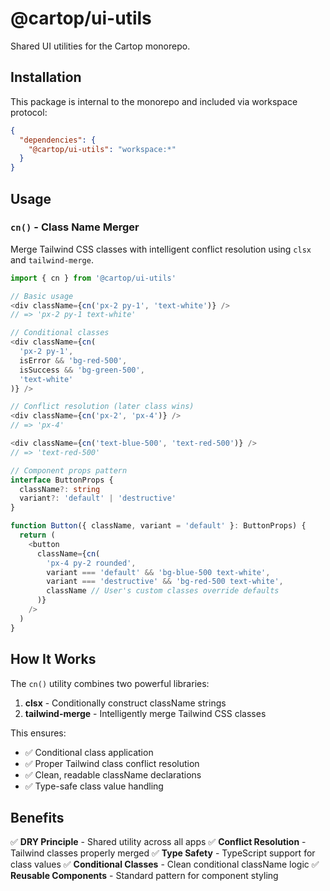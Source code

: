# @cartop/ui-utils

Shared UI utilities for the Cartop monorepo.

## Installation

This package is internal to the monorepo and included via workspace protocol:

```json
{
  "dependencies": {
    "@cartop/ui-utils": "workspace:*"
  }
}
```

## Usage

### `cn()` - Class Name Merger

Merge Tailwind CSS classes with intelligent conflict resolution using `clsx` and `tailwind-merge`.

```typescript
import { cn } from '@cartop/ui-utils'

// Basic usage
<div className={cn('px-2 py-1', 'text-white')} />
// => 'px-2 py-1 text-white'

// Conditional classes
<div className={cn(
  'px-2 py-1',
  isError && 'bg-red-500',
  isSuccess && 'bg-green-500',
  'text-white'
)} />

// Conflict resolution (later class wins)
<div className={cn('px-2', 'px-4')} />
// => 'px-4'

<div className={cn('text-blue-500', 'text-red-500')} />
// => 'text-red-500'

// Component props pattern
interface ButtonProps {
  className?: string
  variant?: 'default' | 'destructive'
}

function Button({ className, variant = 'default' }: ButtonProps) {
  return (
    <button
      className={cn(
        'px-4 py-2 rounded',
        variant === 'default' && 'bg-blue-500 text-white',
        variant === 'destructive' && 'bg-red-500 text-white',
        className // User's custom classes override defaults
      )}
    />
  )
}
```

## How It Works

The `cn()` utility combines two powerful libraries:

1. **clsx** - Conditionally construct className strings
2. **tailwind-merge** - Intelligently merge Tailwind CSS classes

This ensures:
- ✅ Conditional class application
- ✅ Proper Tailwind class conflict resolution
- ✅ Clean, readable className declarations
- ✅ Type-safe class value handling

## Benefits

✅ **DRY Principle** - Shared utility across all apps
✅ **Conflict Resolution** - Tailwind classes properly merged
✅ **Type Safety** - TypeScript support for class values
✅ **Conditional Classes** - Clean conditional className logic
✅ **Reusable Components** - Standard pattern for component styling
